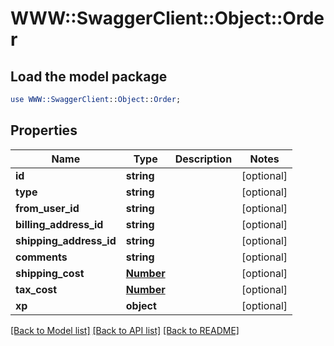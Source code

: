 # WWW::SwaggerClient::Object::Order

## Load the model package
```perl
use WWW::SwaggerClient::Object::Order;
```

## Properties
Name | Type | Description | Notes
------------ | ------------- | ------------- | -------------
**id** | **string** |  | [optional] 
**type** | **string** |  | [optional] 
**from_user_id** | **string** |  | [optional] 
**billing_address_id** | **string** |  | [optional] 
**shipping_address_id** | **string** |  | [optional] 
**comments** | **string** |  | [optional] 
**shipping_cost** | [**Number**](Number.md) |  | [optional] 
**tax_cost** | [**Number**](Number.md) |  | [optional] 
**xp** | **object** |  | [optional] 

[[Back to Model list]](../README.md#documentation-for-models) [[Back to API list]](../README.md#documentation-for-api-endpoints) [[Back to README]](../README.md)


